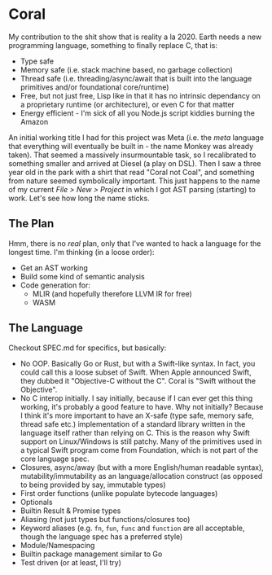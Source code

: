 # Coral

My contribution to the shit show that is reality a la 2020. Earth needs a new programming language, something to finally replace C, that is:
- Type safe
- Memory safe (i.e. stack machine based, no garbage collection)
- Thread safe (i.e. threading/async/await that is built into the language primitives and/or foundational core/runtime)
- Free, but not just free, Lisp like in that it has no intrinsic dependancy on a proprietary runtime (or architecture), or even C for that matter
- Energy efficient - I'm sick of all you Node.js script kiddies burning the Amazon

An initial working title I had for this project was Meta (i.e. the *meta* language that everything will eventually be built in - the name Monkey was already taken). That seemed a massively insurmountable task, so I recalibrated to something smaller and arrived at Diesel (a play on DSL). Then I saw a three year old in the park with a shirt that read "Coral not Coal", and something from nature seemed symbolically important. This just happens to the name of my current *File > New > Project* in which I got AST parsing (starting) to work. Let's see how long the name sticks.

## The Plan

Hmm, there is no *real* plan, only that I've wanted to hack a language for the longest time. I'm thinking (in a loose order):
- Get an AST working
- Build some kind of semantic analysis
- Code generation for:
    - MLIR (and hopefully therefore LLVM IR for free)
    - WASM

## The Language

Checkout SPEC.md for specifics, but basically:
- No OOP. Basically Go or Rust, but with a Swift-like syntax. In fact, you could call this a loose subset of Swift. When Apple announced Swift, they dubbed it "Objective-C without the C". Coral is "Swift without the Objective".
- No C interop initially. I say initially, because if I can ever get this thing working, it's probably a good feature to have. Why not initially? Because I think it's more important to have an X-safe (type safe, memory safe, thread safe etc.) implementation of a standard library written in the language itself rather than relying on C. This is the reason why Swift support on Linux/Windows is still patchy. Many of the primitives used in a typical Swift program come from Foundation, which is not part of the core language spec.
- Closures, async/away (but with a more English/human readable syntax), mutability/immutability as an language/allocation construct (as opposed to being provided by say, immutable types)
- First order functions (unlike populate bytecode languages)
- Optionals
- Builtin Result & Promise types
- Aliasing (not just types but functions/closures too)
- Keyword aliases (e.g. `fn`, `fun`, `func` and `function` are all acceptable, though the language spec has a preferred style)
- Module/Namespacing 
- Builtin package management similar to Go
- Test driven (or at least, I'll try)
